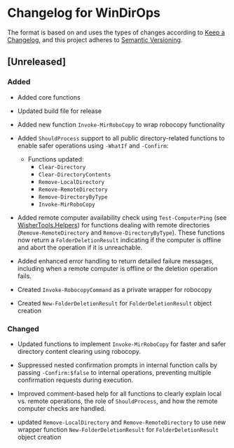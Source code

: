 # Changelog for WinDirOps

The format is based on and uses the types of changes according to
[Keep a Changelog](https://keepachangelog.com/en/1.0.0/),
and this project adheres to [Semantic Versioning](https://semver.org/spec/v2.0.0.html).

## [Unreleased]

### Added

- Added core functions

- Updated build file for release

- Added new function `Invoke-MirRoboCopy` to wrap robocopy functionality

- Added `ShouldProcess` support to all public directory-related functions to enable
 safer operations using `-WhatIf` and `-Confirm`:

  - Functions updated:
    - `Clear-Directory`
    - `Clear-DirectoryContents`
    - `Remove-LocalDirectory`
    - `Remove-RemoteDirectory`
    - `Remove-DirectoryByType`
    - `Invoke-MirRoboCopy`

- Added remote computer availability check using `Test-ComputerPing`
(see [WisherTools.Helpers](https://github.com/LarryWisherMan/WisherTools.Helpers))
for functions dealing with remote directories (`Remove-RemoteDirectory` and
`Remove-DirectoryByType`). These functions now return a `FolderDeletionResult`
indicating if the computer is offline and abort the operation if it is unreachable.

- Added enhanced error handling to return detailed failure messages, including
when a remote computer is offline or the deletion operation fails.

- Created `Invoke-RobocopyCommand` as a private wrapper for robocopy
- Created `New-FolderDeletionResult` for `FolderDeletionResult` object creation

### Changed

- Updated functions to implement `Invoke-MirRoboCopy` for faster and safer
directory content clearing using robocopy.
- Suppressed nested confirmation prompts in internal function calls by passing
`-Confirm:$false` to internal operations, preventing multiple confirmation
requests during execution.

- Improved comment-based help for all functions to clearly explain local vs.
remote operations, the role of `ShouldProcess`, and how the
remote computer checks are handled.

- updated `Remove-LocalDirectory` and `Remove-RemoteDirectory` to use new wrapper
function `New-FolderDeletionResult` for `FolderDeletionResult` object creation
